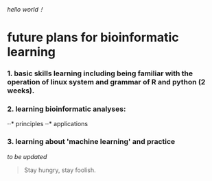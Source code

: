 *hello world！*  
# future plans for bioinformatic learning 
### 1. basic skills learning including being familiar with the operation of linux system and grammar of R and python (2 weeks).  
### 2. learning bioinformatic analyses: 
⋅⋅* principles
⋅⋅* applications
### 3. learning about 'machine learning' and practice  
*to be updated*  
> Stay hungry, stay foolish.
